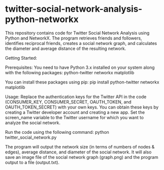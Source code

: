 # twitter-social-network-analysis-python-networkx
This repository contains code for Twitter Social Network Analysis using Python and NetworkX. The program retrieves friends and followers, identifies reciprocal friends, creates a social network graph, and calculates the diameter and average distance of the resulting network.

Getting Started:

Prerequisites:
You need to have Python 3.x installed on your system along with the following packages:
  python-twitter
  networkx
  matplotlib

You can install these packages using pip:
pip install python-twitter networkx matplotlib

Usage:
Replace the authentication keys for the Twitter API in the code (CONSUMER_KEY, CONSUMER_SECRET, OAUTH_TOKEN, and OAUTH_TOKEN_SECRET) with your own keys. You can obtain these keys by creating a Twitter developer account and creating a new app.
Set the screen_name variable to the Twitter username for which you want to analyze the social network.

Run the code using the following command:
python twitter_social_network.py

The program will output the network size (in terms of numbers of nodes & edges), average distance, and diameter of the social network. It will also save an image file of the social network graph (graph.png) and the program output to a file (output.txt).
